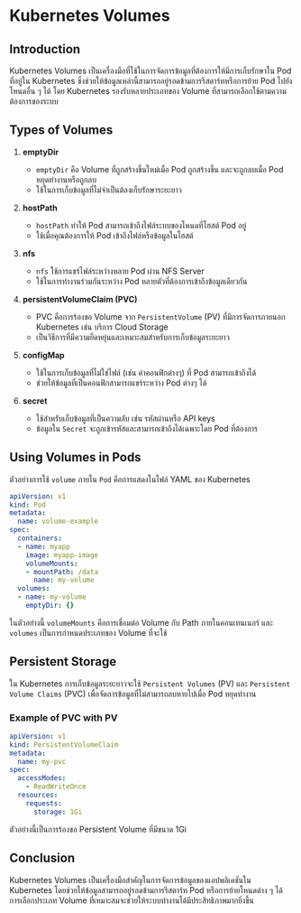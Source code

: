# Kubernetes Volumes

## Introduction
Kubernetes Volumes เป็นเครื่องมือที่ใช้ในการจัดการข้อมูลที่ต้องการให้มีการเก็บรักษาใน Pod ที่อยู่ใน Kubernetes ซึ่งช่วยให้ข้อมูลเหล่านี้สามารถอยู่รอดข้ามการรีสตาร์ทหรือการย้าย Pod ไปยังโหนดอื่น ๆ ได้ โดย Kubernetes รองรับหลายประเภทของ Volume ที่สามารถเลือกใช้ตามความต้องการของระบบ

## Types of Volumes

1. **emptyDir**
   - `emptyDir` คือ Volume ที่ถูกสร้างขึ้นใหม่เมื่อ Pod ถูกสร้างขึ้น และจะถูกลบเมื่อ Pod หยุดทำงานหรือถูกลบ
   - ใช้ในการเก็บข้อมูลที่ไม่จำเป็นต้องเก็บรักษาระยะยาว

2. **hostPath**
   - `hostPath` ทำให้ Pod สามารถเข้าถึงไฟล์ระบบของโหนดที่โฮสต์ Pod อยู่
   - ใช้เมื่อคุณต้องการให้ Pod เข้าถึงไฟล์หรือข้อมูลในโฮสต์

3. **nfs**
   - `nfs` ใช้การแชร์ไฟล์ระหว่างหลาย Pod ผ่าน NFS Server
   - ใช้ในการทำงานร่วมกันระหว่าง Pod หลายตัวที่ต้องการเข้าถึงข้อมูลเดียวกัน

4. **persistentVolumeClaim (PVC)**
   - PVC คือการร้องขอ Volume จาก `PersistentVolume` (PV) ที่มีการจัดการภายนอก Kubernetes เช่น บริการ Cloud Storage
   - เป็นวิธีการที่มีความยืดหยุ่นและเหมาะสมสำหรับการเก็บข้อมูลระยะยาว

5. **configMap**
   - ใช้ในการเก็บข้อมูลที่ไม่ใช่ไฟล์ (เช่น ค่าคอนฟิกต่างๆ) ที่ Pod สามารถเข้าถึงได้
   - ช่วยให้ข้อมูลที่เป็นคอนฟิกสามารถแชร์ระหว่าง Pod ต่างๆ ได้

6. **secret**
   - ใช้สำหรับเก็บข้อมูลที่เป็นความลับ เช่น รหัสผ่านหรือ API keys
   - ข้อมูลใน `Secret` จะถูกเข้ารหัสและสามารถเข้าถึงได้เฉพาะโดย Pod ที่ต้องการ

## Using Volumes in Pods

ตัวอย่างการใช้ `volume` ภายใน `Pod` คือการแสดงในไฟล์ YAML ของ Kubernetes

```yaml
apiVersion: v1
kind: Pod
metadata:
  name: volume-example
spec:
  containers:
  - name: myapp
    image: myapp-image
    volumeMounts:
    - mountPath: /data
      name: my-volume
  volumes:
  - name: my-volume
    emptyDir: {}
```

ในตัวอย่างนี้ `volumeMounts` คือการเชื่อมต่อ Volume กับ Path ภายในคอนเทนเนอร์ และ `volumes` เป็นการกำหนดประเภทของ Volume ที่จะใช้

## Persistent Storage

ใน Kubernetes การเก็บข้อมูลระยะยาวจะใช้ `Persistent Volumes` (PV) และ `Persistent Volume Claims` (PVC) เพื่อจัดการข้อมูลที่ไม่สามารถลบหายไปเมื่อ Pod หยุดทำงาน

### Example of PVC with PV

```yaml
apiVersion: v1
kind: PersistentVolumeClaim
metadata:
  name: my-pvc
spec:
  accessModes:
    - ReadWriteOnce
  resources:
    requests:
      storage: 1Gi
```

ตัวอย่างนี้เป็นการร้องขอ Persistent Volume ที่มีขนาด 1Gi

## Conclusion

Kubernetes Volumes เป็นเครื่องมือสำคัญในการจัดการข้อมูลของแอปพลิเคชันใน Kubernetes โดยช่วยให้ข้อมูลสามารถอยู่รอดข้ามการรีสตาร์ท Pod หรือการย้ายโหนดต่าง ๆ ได้ การเลือกประเภท Volume ที่เหมาะสมจะช่วยให้ระบบทำงานได้มีประสิทธิภาพมากยิ่งขึ้น